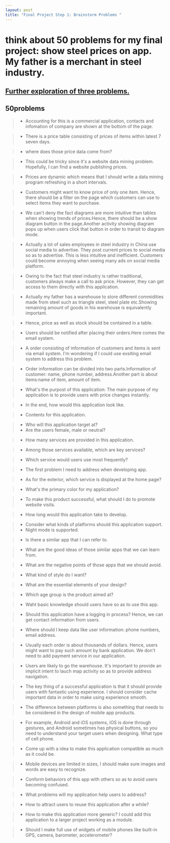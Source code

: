 ```yaml
---
layout: post
title: "Final Project Step 1: Brainstorm Problems "
---
```

# think about 50 problems for my final project: show steel prices on app. My father is a merchant in steel industry.

## <a href="https://github.ccs.neu.edu/senyan/cs5520_project/tree/hw2/ImplicitIntents">Further exploration of three problems.</a>

## 50problems
>- Accounting for this is a commercial application, contacts and infomation of company are shown at the bottom of the page.

>- There is a price table consisting of prices of items within latest 7 seven days.

>- where does those price data come from? 

>- This could be tricky since it's a website data mining problem. Hopefully, I can find a website publishing prices.

>- Prices are dynamic which means that I should write a data mining program refreshing in a short intervals.

>- Customers might want to know price of only one item. Hence, there should be a filter on the page which customers can use to select items they want to purchase.

>- We can't deny the fact diagrams are more intuitive than tables when showing trends of prices.Hence, there should be a show  diagram button in the page.Another activity showing diagram pops up when users click that button in order to transit to diagram mode.

>- Actually a lot of sales employees in steel industry in China use social media to advertise. They post current prices to social media so as to advertise. This is less intuitive and inefficient. Customers could become annoying when seeing many ads on social media platform.

>- Owing to the fact that steel industry is rather traditional, customers always make a call to ask price. However, they can get access to them directly with this application.

>- Actually my father has a warehouse to store different commidities made from steel such as triangle steel, steel plate etc.Showing remaining amount of goods in his warehouse is equivalently important.

>- Hence, price as well as stock should be contained in a table.

>- Users should be notified after placing their orders.Here comes the email system.

>- A order consisting of information of customers and items is sent via email system. I'm wondering if I could use exsiting email system to address this problem.

>- Order information can be divided into two parts.Information of customer: name, phone number, address.Another part is about items:name of item, amount of item.

>- What's the purpost of this application: The main purpose of my application is to provide users with price changes instantly.

>- In the end, how would this application look like.

>- Contents for this application.

>- Who will this application target at? 
>- Are the users female, male or neutral?

>- How many services are provided in this application.

>- Among those services available, which are key services?

>- Which service would users use most frequently?

>- The first problem I need to address when developing app.

>- As for the exterior, which service is displayed at the home page?

>- What's the primary color for my application?

>- To make this product successful, what should I do to promote website visits.

>- How long would this application take to develop.

>- Consider what kinds of platforms should this application support.
>- Night mode is supported.

>- Is there a similar app that I can refer to.

>- What are the good ideas of those similar apps that we can learn from.

>- What are the negative points of those apps that we should avoid.

>- What kind of style do I want?
 
>- What are the essential elements of your design?

>- Which age group is the product aimed at?

>- Waht basic knowledge should users have so as to use this app.

>- Should this application have a logging in process? Hence, we can get contact information from users.

>- Where should I keep data like user information: phone numbers, email address.

>- Usually each order is about thousands of dollars. Hence, users might want to pay such amount by bank application. We don't need to add payment service in our application.

>- Users are likely to go the warehouse. It's important to provide an implicit intent to lauch map activity so as to provide address navigation.

>- The key thing of a successful application is that it should provide users with fantastic using experience. I should consider cache important data in order to make using experience smooth.

>- The difference between platforms is also something that needs to be considered in the design of mobile app products. 

>- For example, Android and iOS systems, iOS is done through gestures, and Android sometimes has physical buttons, so you need to understand your target users when designing. What type of cell phone.

>- Come up with a idea to make this application compatible as much as it could be.

>- Mobile devices are limited in sizes, I should make sure images and words are easy to recognize.

>- Conform behaviors of this app with others so as to avoid users becoming confused.

>- What problems will my application help users to address?

>- How to attract users to reuse this application after a while?

>- How to make this application more generic? I could add this application to a larger project working as a module.

>- Should I make full use of widgets of mobile phones like built-in GPS, camera, barometer, accelerometer?







